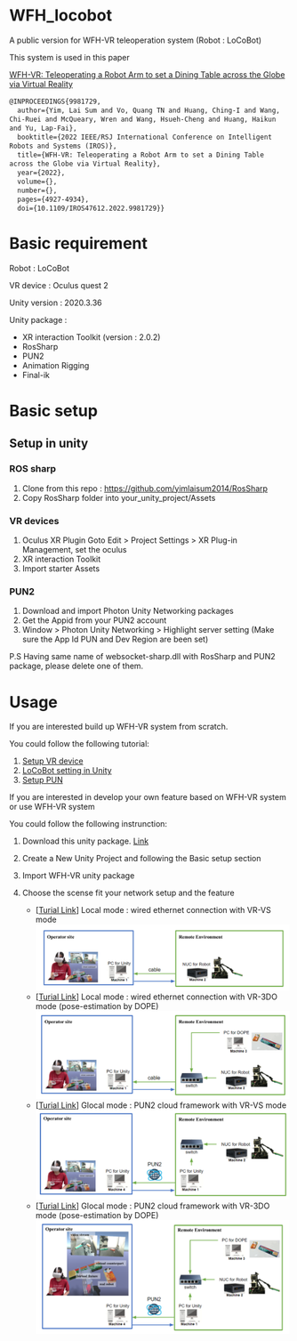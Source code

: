 # WFH_locobot
A public version for WFH-VR teleoperation system (Robot : LoCoBot)

This system is used in this paper 

[WFH-VR: Teleoperating a Robot Arm to set a Dining Table across the Globe via Virtual Reality](https://ieeexplore.ieee.org/stamp/stamp.jsp?tp=&arnumber=9981729)

```
@INPROCEEDINGS{9981729,
  author={Yim, Lai Sum and Vo, Quang TN and Huang, Ching-I and Wang, Chi-Ruei and McQueary, Wren and Wang, Hsueh-Cheng and Huang, Haikun and Yu, Lap-Fai},
  booktitle={2022 IEEE/RSJ International Conference on Intelligent Robots and Systems (IROS)}, 
  title={WFH-VR: Teleoperating a Robot Arm to set a Dining Table across the Globe via Virtual Reality}, 
  year={2022},
  volume={},
  number={},
  pages={4927-4934},
  doi={10.1109/IROS47612.2022.9981729}}
```

# Basic requirement 
Robot : LoCoBot

VR device : Oculus quest 2

Unity version : 2020.3.36

Unity package : 
- XR interaction Toolkit (version : 2.0.2)
- RosSharp 
- PUN2
- Animation Rigging
- Final-ik 

# Basic setup

##  Setup in unity
### ROS sharp
1. Clone from this repo : https://github.com/yimlaisum2014/RosSharp
2. Copy RosSharp folder into your_unity_project/Assets

### VR devices
1. Oculus XR Plugin
Goto Edit > Project Settings > XR Plug-in Management, set the oculus 
2. XR interaction Toolkit 
3. Import starter Assets

### PUN2
1. Download and import Photon Unity Networking packages
2. Get the Appid from your PUN2 account
3. Window >  Photon Unity Networking > Highlight server setting (Make sure the App Id PUN and Dev Region are been set)

P.S Having same name of websocket-sharp.dll with RosSharp and PUN2 package, please delete one of them.



# Usage 
If you are interested build up WFH-VR system from scratch.

You could follow the following tutorial:

1. [Setup VR device](Tutorial/S_setup_VR.md)
2. [LoCoBot setting in Unity](Tutorial/S_setup_locobot.md)
3. [Setup PUN](Tutorial/S_setup_PUN.md)

If you are interested in develop your own feature based on WFH-VR system or use WFH-VR system

You could follow the following instrunction: 

1. Download this unity package. [Link](https://drive.google.com/file/d/1kydMeaIZmJhMl7KHf5UtlN6aVfZTzvmk/view?usp=share_link)
2. Create a New Unity Project and following the Basic setup section
3. Import WFH-VR unity package
4. Choose the scense fit your network setup and the feature

    - [[Turial Link](https://github.com/ARG-NCTU/WFH_locobot/blob/main/Tutorial/P_Local_w_VS.md)] Local mode : wired ethernet connection with VR-VS mode 
    ![Global_w_VS.](Tutorial/Figures\Local_w_VS.png)
    - [[Turial Link](https://github.com/ARG-NCTU/WFH_locobot/blob/main/Tutorial/P_Local_w_3DO.md)] Local mode : wired ethernet connection with VR-3DO mode (pose-estimation by DOPE) 
    ![Global_w_VS.](Tutorial/Figures\Local_w_3DO.png)
    - [[Turial Link](https://github.com/ARG-NCTU/WFH_locobot/blob/main/Tutorial/P_Global_w_VS.md)] Glocal mode : PUN2 cloud framework with VR-VS mode 
    ![Global_w_VS.](Tutorial/Figures\Global_w_VS.png)
    - [[Turial Link](https://github.com/ARG-NCTU/WFH_locobot/blob/main/Tutorial/P_Global_w_3DO.md)] Glocal mode : PUN2 cloud framework with VR-3DO mode (pose-estimation by DOPE) 
    ![Global_w_VS.](Tutorial/Figures\Global_w_3DO.png)


